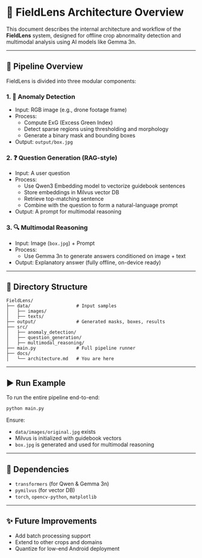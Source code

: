 # 🧠 FieldLens Architecture Overview

This document describes the internal architecture and workflow of the **FieldLens** system, designed for offline crop abnormality detection and multimodal analysis using AI models like Gemma 3n.

---

## 🔁 Pipeline Overview

FieldLens is divided into three modular components:

### 1. 🚨 Anomaly Detection
- Input: RGB image (e.g., drone footage frame)
- Process:
  - Compute ExG (Excess Green Index)
  - Detect sparse regions using thresholding and morphology
  - Generate a binary mask and bounding boxes
- Output: `output/box.jpg`

### 2. ❓ Question Generation (RAG-style)
- Input: A user question
- Process:
  - Use Qwen3 Embedding model to vectorize guidebook sentences
  - Store embeddings in Milvus vector DB
  - Retrieve top-matching sentence
  - Combine with the question to form a natural-language prompt
- Output: A prompt for multimodal reasoning

### 3. 🔍 Multimodal Reasoning
- Input: Image (`box.jpg`) + Prompt
- Process:
  - Use Gemma 3n to generate answers conditioned on image + text
- Output: Explanatory answer (fully offline, on-device ready)

---

## 📁 Directory Structure

```
FieldLens/
├── data/                 # Input samples
│   ├── images/
│   ├── texts/
├── output/               # Generated masks, boxes, results
├── src/
│   ├── anomaly_detection/
│   ├── question_generation/
│   ├── multimodal_reasoning/
├── main.py               # Full pipeline runner
├── docs/
│   └── architecture.md   # You are here
```

---

## ▶️ Run Example

To run the entire pipeline end-to-end:

```bash
python main.py
```

Ensure:
- `data/images/original.jpg` exists
- Milvus is initialized with guidebook vectors
- `box.jpg` is generated and used for multimodal reasoning

---

## 🔧 Dependencies

- `transformers` (for Qwen & Gemma 3n)
- `pymilvus` (for vector DB)
- `torch`, `opencv-python`, `matplotlib`

---

## ✨ Future Improvements

- Add batch processing support
- Extend to other crops and domains
- Quantize for low-end Android deployment